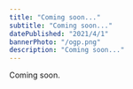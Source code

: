 ```yaml
---
title: "Coming soon..."
subtitle: "Coming soon..."
datePublished: "2021/4/1"
bannerPhoto: "/ogp.png"
description: "Coming soon..."
---
```


Coming soon.
